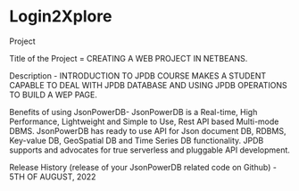 # Login2Xplore
Project 


Title of the Project = CREATING A WEB PROJECT IN NETBEANS.


Description - INTRODUCTION TO JPDB COURSE MAKES A STUDENT CAPABLE TO DEAL WITH JPDB DATABASE AND USING JPDB OPERATIONS TO BUILD A WEP PAGE.


Benefits of using JsonPowerDB- JsonPowerDB is a Real-time, High Performance, Lightweight and Simple to Use, Rest API based Multi-mode DBMS. JsonPowerDB has ready to use API for Json document DB, RDBMS, Key-value DB, GeoSpatial DB and Time Series DB functionality. JPDB supports and advocates for true serverless and pluggable API development.


Release History (release of your JsonPowerDB related code on Github) - 5TH OF AUGUST, 2022
